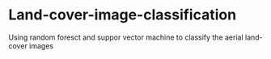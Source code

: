# Land-cover-image-classification
Using random foresct and suppor vector machine to classify the aerial land-cover images
